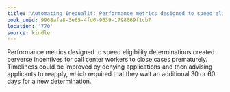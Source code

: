 ```yaml
---
title: 'Automating Inequalit: Performance metrics designed to speed eligibility determinat…'
book_uuid: 9968afa8-3e65-4fd6-9639-1798669f1cb7
location: '770'
source: kindle
---
```


Performance metrics designed to speed eligibility determinations created perverse incentives for call center workers to close cases prematurely. Timeliness could be improved by denying applications and then advising applicants to reapply, which required that they wait an additional 30 or 60 days for a new determination.